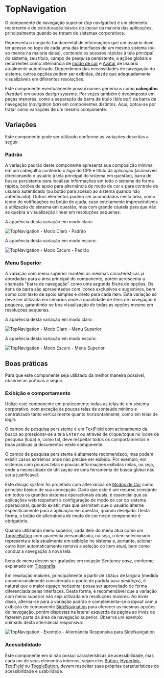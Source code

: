 # TopNavigation

O componente de navegação superior (_top navigation_) é um elemento recorrente e de estruturação básica do _layout_ da maioria das aplicações, principalmente quando se tratam de sistemas corporativos.

Representa o conjunto fundamental de informações que um usuário deve ter acesso no topo de cada uma das interfaces de um mesmo sistema (ou ao menos na maioria delas), contendo os acessos rápidos à tela principal do sistema, seu título, campo de pesquisa persistente, e ações globais e recorrentes como alternância de [modo de cor](../guia-visual/cores.md#modos-de-cor) e [Avatar](./avatar.md) de usuário atualmente autenticado. Dependendo das necessidades de navegação do sistema, outras opções podem ser exibidas, desde que adequadamente visualizáveis em diferentes resoluções.

Este componente eventualmente possui nomes genéricos como **cabeçalho** (_header_) em outros _design systems_. Por vezes também é decomposto em peças menores, como a separação da barra de título (_title bar_) da barra de navegação (_navigation bar_) em componentes distintos. Aqui, optou-se por tratar como variações de um mesmo componente.

## Variações

Este componente pode ser utilizado conforme as variações descritas a seguir.

### Padrão

A variação padrão deste componente apresenta sua composição mínima em um cabeçalho contendo o _logo_ do CPS e título da aplicação (acionáveis direcionando o usuário à tela principal do sistema em questão), barra de busca persistente para localizar informações em todo o sistema de forma rápida, botões de apoio para alternância de modo de cor e para controle de usuário autenticado (ou botão para acesso ao sistema quando não autenticado). Outros elementos podem ser acomodados nesta área, como ícone de notificações ou botão de ajuda, caso estritamente imprescindíveis à utilização do sistema em questão, mas com grande cautela para que não se quebra a visualização linear em resoluções pequenas.

A aparência desta variação em modo claro:

![TopNavigation - Modo Claro - Padrão](~@source/assets/images/component-topnavigation-light-standard.png)

A aparência desta variação em modo escuro:

![TopNavigation - Modo Escuro - Padrão](~@source/assets/images/component-topnavigation-dark-standard.png)

### Menu Superior

A variação com menu superior mantém as mesmas características já abordadas para a área principal do componente, porém acrescenta a chamada "barra de navegação" como uma segunda fileira de opções. Os itens da barra são apresentados com ícones exclusivos e sugestivos, bem como com texto de apoio simples e direto para cada item. Esta variação só deve ser utilizada em cenários onde a quantidade de itens de navegação é pequena, garantindo-se boa visualização de todas as opções mesmo em resoluções pequenas.

A aparência desta variação em modo claro:

![TopNavigation - Modo Claro - Menu Superior](~@source/assets/images/component-topnavigation-light-topmenu.png)

A aparência desta variação em modo escuro:

![TopNavigation - Modo Escuro - Menu Superior](~@source/assets/images/component-topnavigation-dark-topmenu.png)

## Boas práticas

Para que este componente seja utilizado da melhor maneira possível, observe as práticas a seguir.

### Exibição e comportamento

Utilize este componente em praticamente todas as telas de um sistema corporativo, com exceção às poucas telas de conteúdo mínimo e centralizado tanto verticalmente quanto horizontalmente, como em telas de _login_.

O campo de pesquisa persistente é um [TextField](./text-field.md) com acionamento da busca ao pressionar-se a tela <kbd>Enter</kbd> ou através de clique/toque no ícone de pesquisa (lupa) e, como tal, deve respeitar todos os comportamentos e boas práticas já documentos neste componente.

O campo de pesquisa persistente é altamente recomendado, mas podem existir casos extremos onde não precise ser exibido. Por exemplo, em sistemas com poucas telas e poucas informações exibidas nelas, ou seja, onde a necessidade de utilização de uma ferramenta de busca global não seria justificável.

Este _design system_ foi projetado com alternância de [Modos de Cor](../guia-visual/cores.md#modos-de-cor) como princípio básico de sua concepção. Dado que este é um recurso constante em todos os grandes sistemas operacionais atuais, é essencial que as aplicações _web_ respeitem a configuração de modo de cor do sistema operacional, quando existir, mas que permitam que o usuário alterne especificamente para a aplicação em questão, quando desejado. Desta forma, o botão de alternância de modo de cor neste componente é obrigatório.

Quando utilizando menu superior, cada item do menu atua como um [ToggleButton](./toggle-button.md) com aparência personalizada, ou seja, o item selecionado representa a tela atualmente em exibição no sistema e, portanto, acionar outro item automaticamente remove a seleção do item atual, bem como conduz a navegação à nova tela.

Itens de menu devem ser grafados em notação _Sentence case_, conforme explanado em [Tipografia](../guia-visual/tipografia.md#regras-de-formatação).

Em resolução maiores, principalmente a partir de `1024px` de largura (medida convencionalmente considerada o ponto de partida para _desktops_), é natural que o maior espaço horizontal possa ser aproveitado de forma diferenciada pelas interfaces. Desta forma, é recomendável que a variação com menu superior não seja utilizada em resoluções maiores. Ao invés disso, alterna-se para a variação padrão e complementa-se o _layout_ com a exibição do componente [SideNavigation](./side-navigation.md) para oferecer as mesmas opções de navegação, porém dispostas na lateral esquerda da página ao invés de fazerem parte da área de navegação superior. Observe um exemplo animado desta alternância responsiva:

![TopNavigation - Exemplo - Alternância Responsiva para SideNavigation](~@source/assets/images/component-topnavigation-responsive-sample.gif)

### Acessibilidade

Este componente em si não possui características de acessibilidade, mas cada um de seus elementos internos, sejam eles [Button](./button.md), [Hyperlink](./hyperlink.md), [TextField](./text-field.md) ou [ToggleButton](./toggle-button.md), devem respeitar suas próprias características de acessibilidade e usabilidade.
